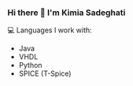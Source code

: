 ### Hi there 👋 I'm Kimia Sadeghati

💻 Languages I work with:
- Java
- VHDL
- Python
- SPICE (T-Spice)
  

